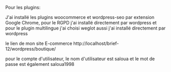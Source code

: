 Pour les plugins:

J'ai installé les plugins woocommerce et wordpress-seo par extension Google Chrome, pour le RGPD j'ai installé directement
 par wordpress et pour le plugin  multilingue j'ai choisi weglot aussi j'ai installé directement par wordpress 

 le lien de mon site E-commerce http://localhost/brief-12/wordpress/boutique/

pour le compte d'utilisateur, le nom d'utilisateur est saloua et le mot de passe est également saloua1998
